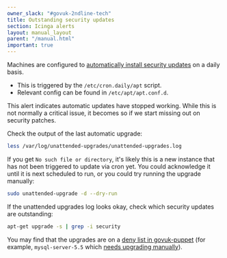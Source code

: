 ```yaml
---
owner_slack: "#govuk-2ndline-tech"
title: Outstanding security updates
section: Icinga alerts
layout: manual_layout
parent: "/manual.html"
important: true
---
```


Machines are configured to [automatically install security updates](https://help.ubuntu.com/community/AutomaticSecurityUpdates#Using_the_.22unattended-upgrades.22_package) on a daily basis.

- This is triggered by the `/etc/cron.daily/apt` script.
- Relevant config can be found in `/etc/apt/apt.conf.d`.

This alert indicates automatic updates have stopped working. While this is not normally a critical issue, it becomes so if we start missing out on security patches.

Check the output of the last automatic upgrade:

```bash
less /var/log/unattended-upgrades/unattended-upgrades.log
```

If you get `No such file or directory`, it's likely this is a new instance that has not been triggered to update via cron yet.
You could acknowledge it until it is next scheduled to run, or you could try running the upgrade manually:

```bash
sudo unattended-upgrade -d --dry-run
```

If the unattended upgrades log looks okay, check which security updates are outstanding:

```bash
apt-get upgrade -s | grep -i security
```

You may find that the upgrades are on a [deny list in govuk-puppet](https://github.com/alphagov/govuk-puppet/commit/a0872cb1c9e6e7981863660b1500f3a2ede631fe)
(for example, `mysql-server-5.5` which [needs upgrading manually](/manual/upgrading-mysql.html)).
